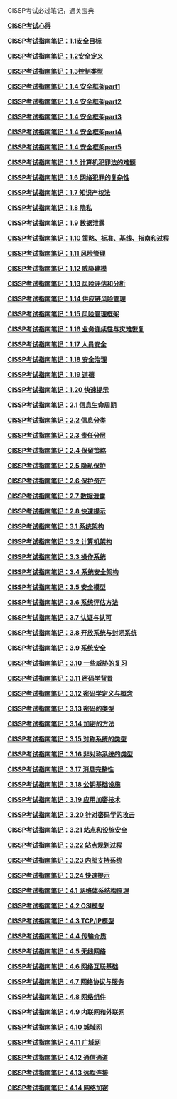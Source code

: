 CISSP考试必过笔记，通关宝典

**[CISSP考试心得](https://mp.weixin.qq.com/s/YRuiZ81dQKqNuhYkyFTtAA)**

**[CISSP考试指南笔记：1.1安全目标](https://mp.weixin.qq.com/s/A6RpPhmU0dCQ3C-LVFPgRA)**

**[CISSP考试指南笔记：1.2安全定义](https://mp.weixin.qq.com/s/hjOtRpWbUQj1HAwxLG4cwQ)**

**[CISSP考试指南笔记：1.3控制类型](https://mp.weixin.qq.com/s/A-6UKjg5k2j1WFcxTmiMJg)**

**[CISSP考试指南笔记：1.4 安全框架part1](https://mp.weixin.qq.com/s/XEQS5tu3qVUb6AVnVq9EoA)**

**[CISSP考试指南笔记：1.4 安全框架part2](https://mp.weixin.qq.com/s/pEyVWLKXdVT6b1-6NJARSA)**

**[CISSP考试指南笔记：1.4 安全框架part3](https://mp.weixin.qq.com/s/w5k20xx90rscaKU9QJfaiw)**

**[CISSP考试指南笔记：1.4 安全框架part4](https://mp.weixin.qq.com/s/Z7GVz4ok_CsIvWtkrq8dpw)**

**[CISSP考试指南笔记：1.4 安全框架part5](https://mp.weixin.qq.com/s/UiO8DNaaRjFmhMWW49245w)**

**[CISSP考试指南笔记：1.5 计算机犯罪法的难题](https://mp.weixin.qq.com/s/uFan2YcjlSTg0BOk9xeR7Q)**

**[CISSP考试指南笔记：1.6 网络犯罪的复杂性](https://mp.weixin.qq.com/s/yCSLIbQMdZGmw6NRyURWvw)**

**[CISSP考试指南笔记：1.7 知识产权法](https://mp.weixin.qq.com/s/2xrZcpO9dNJgdq7R0Gay_g)**

**[CISSP考试指南笔记：1.8 隐私](https://mp.weixin.qq.com/s/oS0HxqkxsvtAFMdT-fytuw)**

**[CISSP考试指南笔记：1.9 数据泄露](https://mp.weixin.qq.com/s/gctYjrYXUK9kwickGl9GmQ)**

**[CISSP考试指南笔记：1.10 策略、标准、基线、指南和过程](https://mp.weixin.qq.com/s/QMNjFGyM8muFGxnB3bf9kA)**

**[CISSP考试指南笔记：1.11 风险管理](https://mp.weixin.qq.com/s/XWoTNo8gJ01Cw_uvh46qXA)**

**[CISSP考试指南笔记：1.12 威胁建模](https://mp.weixin.qq.com/s/TKU81Cuoy7ajj6ZAscNfaw)**

**[CISSP考试指南笔记：1.13 风险评估和分析](https://mp.weixin.qq.com/s/RdRwGHqUI6ivEFUGgo32sg)**

**[CISSP考试指南笔记：1.14 供应链风险管理](https://mp.weixin.qq.com/s/s55fdV9oI77nf-nVuyNX4A)**

**[CISSP考试指南笔记：1.15 风险管理框架](https://mp.weixin.qq.com/s/nOxKKRmVWlENKl5AyJLhRQ)**

**[CISSP考试指南笔记：1.16 业务连续性与灾难恢复](https://mp.weixin.qq.com/s/eCd4wNXLDZ50sze9ksSCjA)**

**[CISSP考试指南笔记：1.17 人员安全](https://mp.weixin.qq.com/s/j9vNbARqhfj25NomQ0Zczg)**

**[CISSP考试指南笔记：1.18 安全治理](https://mp.weixin.qq.com/s/uslzXyVNln_FydYcXsJfsA)**

**[CISSP考试指南笔记：1.19 道德](https://mp.weixin.qq.com/s/wqO4htZrSCaDu09169kCjw)**

**[CISSP考试指南笔记：1.20 快速提示](https://mp.weixin.qq.com/s/HOjGI42VNvcsBVOA5YRppw)**

**[CISSP考试指南笔记：2.1 信息生命周期](https://mp.weixin.qq.com/s/2eV5AHoeM7cKvV8c4_AlHA)**

**[CISSP考试指南笔记：2.2 信息分类](https://mp.weixin.qq.com/s/Njvg6yEk6fHoX17to2ip6A)**

**[CISSP考试指南笔记：2.3 责任分层](https://mp.weixin.qq.com/s/lT8HLB2vlKzS1-r82HBCRw)**

**[CISSP考试指南笔记：2.4 保留策略](https://mp.weixin.qq.com/s/kgrzg_XJKvOABuQFaUqFtA)**

**[CISSP考试指南笔记：2.5 隐私保护](https://mp.weixin.qq.com/s/8U7lfAGku3CVZi0H5_tjeg)**

**[CISSP考试指南笔记：2.6 保护资产](https://mp.weixin.qq.com/s/6zlU2EUXSLeolaZb1oG6BQ)**

**[CISSP考试指南笔记：2.7 数据泄露](https://mp.weixin.qq.com/s/8eKqrHWa2Q3NAEPceXOQpw)**

**[CISSP考试指南笔记：2.8 快速提示](https://mp.weixin.qq.com/s/LVxBcA6mf08sndW6_PO_vA)**

**[CISSP考试指南笔记：3.1 系统架构](https://mp.weixin.qq.com/s/WuLTRkRRuYizNSGgnZh5jg)**

**[CISSP考试指南笔记：3.2 计算机架构](https://mp.weixin.qq.com/s/uIRl0pEFwF2qg0vIzIwdRQ)**

**[CISSP考试指南笔记：3.3 操作系统](https://mp.weixin.qq.com/s/qrXXvv5e8WOG_bv1H3sFNQ)**

**[CISSP考试指南笔记：3.4 系统安全架构](https://mp.weixin.qq.com/s/sEL_34X6amwkX9THafX1ww)**

**[CISSP考试指南笔记：3.5 安全模型](https://mp.weixin.qq.com/s/GL7_Dr6xMacpY7n0plxJNQ)**

**[CISSP考试指南笔记：3.6 系统评估方法](https://mp.weixin.qq.com/s/d9lvIMZMPLsqOcVEpxhL0g)**

**[CISSP考试指南笔记：3.7 认证与认可](https://mp.weixin.qq.com/s/3SMVzoviDZKKw3klkuVVdQ)**

**[CISSP考试指南笔记：3.8 开放系统与封闭系统](https://mp.weixin.qq.com/s/BAl9u1KQWT_nKhd8XVznDw)**

**[CISSP考试指南笔记：3.9 系统安全](https://mp.weixin.qq.com/s/rY8E2ZRtOlQCo9YR4JWNIA)**

**[CISSP考试指南笔记：3.10 一些威胁的复习](https://mp.weixin.qq.com/s/q6a5VHC1Gfaqul6ILLHabQ)**

**[CISSP考试指南笔记：3.11 密码学背景](https://mp.weixin.qq.com/s/Jd9fiX6heBWD9-ClCzSlew)**

**[CISSP考试指南笔记：3.12 密码学定义与概念](https://mp.weixin.qq.com/s/EmKAWjuxwwmPRUn9t4QNow)**

**[CISSP考试指南笔记：3.13 密码的类型](https://mp.weixin.qq.com/s/1GVAg-Asmlezx_lsK667Wg)**

**[CISSP考试指南笔记：3.14 加密的方法](https://mp.weixin.qq.com/s/kyH2zwqieTHN2u03HcWHXw)**

**[CISSP考试指南笔记：3.15 对称系统的类型](https://mp.weixin.qq.com/s/ixA5rLmkUQBn7bQ1tRWBXg)**

**[CISSP考试指南笔记：3.16 非对称系统的类型](https://mp.weixin.qq.com/s/dXGVTORCTg5d7vChyBaWvw)**

**[CISSP考试指南笔记：3.17 消息完整性](https://mp.weixin.qq.com/s/_b4A47gvDLvxDen6iuMb6g)**

**[CISSP考试指南笔记：3.18 公钥基础设施](https://mp.weixin.qq.com/s/0vITNhCoCowr-hSNgqBq4A)**

**[CISSP考试指南笔记：3.19 应用加密技术](https://mp.weixin.qq.com/s/S461KKO145Vyw5pPmW92cQ)**

**[CISSP考试指南笔记：3.20 针对密码学的攻击](https://mp.weixin.qq.com/s/BrAMH7gNJEvw2zEbMFmd9w)**

**[CISSP考试指南笔记：3.21 站点和设施安全](https://mp.weixin.qq.com/s/wemNAXNNhHglmp8tY7Ltvw)**

**[CISSP考试指南笔记：3.22 站点规划过程](https://mp.weixin.qq.com/s/VX5HSFeCIB1IMNW7ZMxc2Q)**

**[CISSP考试指南笔记：3.23 内部支持系统](https://mp.weixin.qq.com/s/p5sEXfEMtRlX_TWsr-2yyw)**

**[CISSP考试指南笔记：3.24 快速提示](https://mp.weixin.qq.com/s/wtiigS2iODF53f-XNpmK7g)**

**[CISSP考试指南笔记：4.1 网络体系结构原理](https://mp.weixin.qq.com/s/sqUvMt4cKrWq_v669Cc_xQ)**

**[CISSP考试指南笔记：4.2 OSI模型](https://mp.weixin.qq.com/s/K6Gh7BthBMZ3cf98KW7UKA)**

**[CISSP考试指南笔记：4.3 TCP/IP模型](https://mp.weixin.qq.com/s/ElJNTxdF68cMNJlp3Xkhow)**

**[CISSP考试指南笔记：4.4 传输介质](https://mp.weixin.qq.com/s/gXk9-uND6rI4ZWYqmkf0-g)**

**[CISSP考试指南笔记：4.5 无线网络](https://mp.weixin.qq.com/s/bnkBqQgdKxNx2q7Oh6YddQ)**

**[CISSP考试指南笔记：4.6 网络互联基础](https://mp.weixin.qq.com/s/1oQGegSNibCQMB7iMpwbgQ)**

**[CISSP考试指南笔记：4.7 网络协议与服务](https://mp.weixin.qq.com/s/V_WaBhAuolzuGL8bfdQoog)**

**[CISSP考试指南笔记：4.8 网络组件](https://mp.weixin.qq.com/s/DaKJVvGq0fzdY6Wc4qlKvg)**

**[CISSP考试指南笔记：4.9 内联网和外联网](https://mp.weixin.qq.com/s/iOn9ewluronwmo-DUG_z-A)**

**[CISSP考试指南笔记：4.10 城域网](https://mp.weixin.qq.com/s/s1jdmjmIETW3nl63SC4-eg)**

**[CISSP考试指南笔记：4.11 广域网](https://mp.weixin.qq.com/s/eYJYEgHSnAQ-msP18kF4Og)**

**[CISSP考试指南笔记：4.12 通信通道](https://mp.weixin.qq.com/s/0tHU35NO-HmdZ_5ewsbhrQ)**

**[CISSP考试指南笔记：4.13 远程连接](https://mp.weixin.qq.com/s/tKwO7Gs4ePZKsxAnLMzI1A)**

**[CISSP考试指南笔记：4.14 网络加密](https://mp.weixin.qq.com/s/fsyIu7d2pvt7_FTw-t8wxg)**
